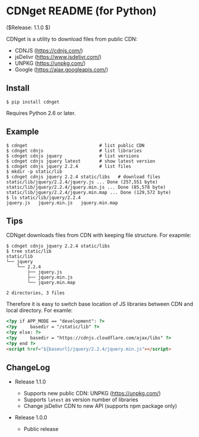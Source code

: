 <!-- -*- coding: utf-8 -*- -->

CDNget README (for Python)
==========================

($Release: 1.1.0 $)

CDNget is a utility to download files from public CDN:

* CDNJS    (https://cdnjs.com/)
* jsDelivr (https://www.jsdelivr.com/)
* UNPKG    (https://unpkg.com/)
* Google   (https://ajax.googleapis.com/)


Install
-------

    $ pip install cdnget

Requires Python 2.6 or later.


Example
-------

```terminal
$ cdnget                           # list public CDN
$ cdnget cdnjs                     # list libraries
$ cdnget cdnjs jquery              # list versions
$ cdnget cdnjs jquery latest       # show latest version
$ cdnget cdnjs jquery 2.2.4        # list files
$ mkdir -p static/lib
$ cdnget cdnjs jquery 2.2.4 static/libs   # download files
static/lib/jquery/2.2.4/jquery.js ... Done (257,551 byte)
static/lib/jquery/2.2.4/jquery.min.js ... Done (85,578 byte)
static/lib/jquery/2.2.4/jquery.min.map ... Done (129,572 byte)
$ ls static/lib/jquery/2.2.4
jquery.js	jquery.min.js	jquery.min.map
```


Tips
----

CDNget downloads files from CDN with keeping file structure.
For exapmle:

```terminal
$ cdnget cdnjs jquery 2.2.4 static/libs
$ tree static/lib
static/lib
└── jquery
    └── 2.2.4
        ├── jquery.js
        ├── jquery.min.js
        └── jquery.min.map

2 directories, 3 files
```

Therefore it is easy to switch base location of JS libraries between CDN and local directory.
For examle:

```html
<?py if APP_MODE == "development": ?>
<?py     basedir = "/static/lib" ?>
<?py else: ?>
<?py     basedir = "https://cdnjs.cloudflare.com/ajax/libs" ?>
<?py end ?>
<script href="${baseurl}/jquery/2.2.4/jquery.min.js"></script>
```


ChangeLog
---------

* Release 1.1.0
  * Supports new public CDN: UNPKG (https://unpkg.com/)
  * Supports `latest` as version number of libraries
  * Change jsDelivr CDN to new API (supports npm package only)

* Release 1.0.0
  * Public release
